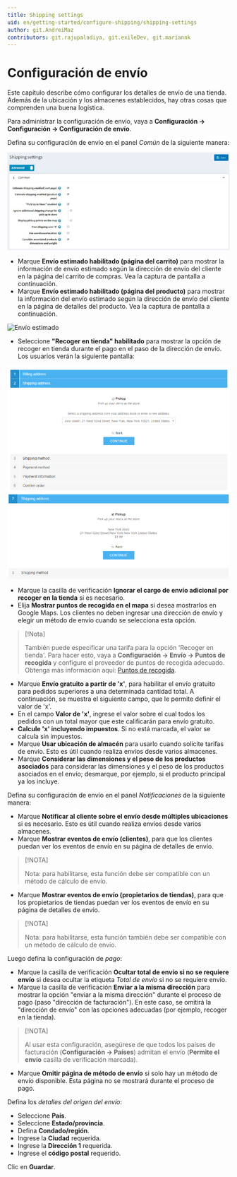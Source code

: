 ```yaml
---
title: Shipping settings
uid: en/getting-started/configure-shipping/shipping-settings
author: git.AndreiMaz
contributors: git.rajupaladiya, git.exileDev, git.mariannk
---
```


# Configuración de envío

Este capítulo describe cómo configurar los detalles de envío de una tienda. Además de la ubicación y los almacenes establecidos, hay otras cosas que comprenden una buena logística.

Para administrar la configuración de envío, vaya a **Configuración → Configuración → Configuración de envío**.

Defina su configuración de envío en el panel *Común* de la siguiente manera:

![Configuración de envío](_static/shipping-settings/shipping-settings.jpg)

* Marque **Envío estimado habilitado (página del carrito)** para mostrar la información de envío estimado según la dirección de envío del cliente en la página del carrito de compras. Vea la captura de pantalla a continuación.
* Marque **Envío estimado habilitado (página del producto)** para mostrar la información del envío estimado según la dirección de envío del cliente en la página de detalles del producto. Vea la captura de pantalla a continuación.

![Envío estimado](_static/shipping-settings/estimado-shipping.png)

* Seleccione **"Recoger en tienda" habilitado** para mostrar la opción de recoger en tienda durante el pago en el paso de la dirección de envío. Los usuarios verán la siguiente pantalla:

![Dirección de envío](_static/shipping-settings/shipping-address.png)![Dirección del punto de recogida](_static/shipping-settings/Pickup-Point-address.png)

* Marque la casilla de verificación **Ignorar el cargo de envío adicional por recoger en la tienda** si es necesario.
* Elija **Mostrar puntos de recogida en el mapa** si desea mostrarlos en Google Maps. Los clientes no deben ingresar una dirección de envío y elegir un método de envío cuando se selecciona esta opción.

> [!Nota]
>
> También puede especificar una tarifa para la opción 'Recoger en tienda'. Para hacer esto, vaya a **Configuración → Envío → Puntos de recogida** y configure el proveedor de puntos de recogida adecuado. Obtenga más información aquí: [Puntos de recogida](xref:en/Getting-started/configure-shipping/advanced-configuration/pickup-points).

* Marque **Envío gratuito a partir de 'x'**, para habilitar el envío gratuito para pedidos superiores a una determinada cantidad total. A continuación, se muestra el siguiente campo, que le permite definir el valor de 'x'.
* En el campo **Valor de 'x'**, ingrese el valor sobre el cual todos los pedidos con un total mayor que este calificarán para envío gratuito.
* **Calcule 'x' incluyendo impuestos**. Si no está marcada, el valor se calcula sin impuestos.
* Marque **Usar ubicación de almacén** para usarlo cuando solicite tarifas de envío. Esto es útil cuando realiza envíos desde varios almacenes.
* Marque **Considerar las dimensiones y el peso de los productos asociados** para considerar las dimensiones y el peso de los productos asociados en el envío; desmarque, por ejemplo, si el producto principal ya los incluye.

Defina su configuración de envío en el panel *Notificaciones* de la siguiente manera:

* Marque **Notificar al cliente sobre el envío desde múltiples ubicaciones** si es necesario. Esto es útil cuando realiza envíos desde varios almacenes.
* Marque **Mostrar eventos de envío (clientes)**, para que los clientes puedan ver los eventos de envío en su página de detalles de envío.

> [!NOTA]
>
> Nota: para habilitarse, esta función debe ser compatible con un método de cálculo de envío.

* Marque **Mostrar eventos de envío (propietarios de tiendas)**, para que los propietarios de tiendas puedan ver los eventos de envío en su página de detalles de envío.
> [!NOTA]
>
> Nota: para habilitarse, esta función también debe ser compatible con un método de cálculo de envío.

Luego defina la configuración de *pago*:
* Marque la casilla de verificación **Ocultar total de envío si no se requiere envío** si desea ocultar la etiqueta *Total de envío* si no se requiere envío.
* Marque la casilla de verificación **Enviar a la misma dirección** para mostrar la opción "enviar a la misma dirección" durante el proceso de pago (paso "dirección de facturación"). En este caso, se omitirá la "dirección de envío" con las opciones adecuadas (por ejemplo, recoger en la tienda).

> [!NOTA]
>
> Al usar esta configuración, asegúrese de que todos los países de facturación (**Configuración → Países**) admitan el envío (**Permite el envío** casilla de verificación marcada).

* Marque **Omitir página de método de envío** si solo hay un método de envío disponible. Esta página no se mostrará durante el proceso de pago.


Defina los *detalles del origen del envío*:

* Seleccione **País**.
* Seleccione **Estado/provincia**.
* Defina **Condado/región**.
* Ingrese la **Ciudad** requerida.
* Ingrese la **Dirección 1** requerida.
* Ingrese el **código postal** requerido.

Clic en **Guardar**.
